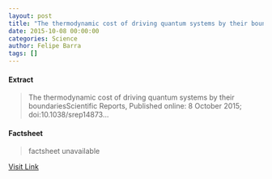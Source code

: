 ```yaml
---
layout: post
title: "The thermodynamic cost of driving quantum systems by their boundaries"
date: 2015-10-08 00:00:00
categories: Science
author: Felipe Barra
tags: []
---
```



#### Extract
>The thermodynamic cost of driving quantum systems by their boundariesScientific Reports, Published online: 8 October 2015; doi:10.1038/srep14873...

#### Factsheet
>factsheet unavailable

[Visit Link](http://www.nature.com/articles/srep14873)



